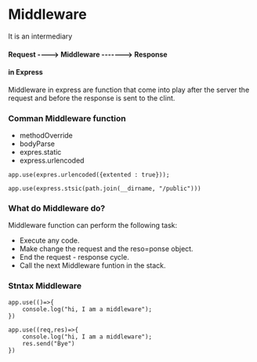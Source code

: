 # Middleware
It is an intermediary

#### Request ----> Middleware -------> Response

#### in Express
Middleware in express are function that come into play after the server the request and before the response is sent to the clint.

### Comman Middleware function
- methodOverride
- bodyParse
- expres.static
- express.urlencoded
```
app.use(expres.urlencoded({extented : true}));
```
```
app.use(express.stsic(path.join(__dirname, "/public")))
```

### What do Middleware do?
Middleware function can perform the following task:

- Execute any code.
- Make change the request and the reso=ponse object.
- End the request - response cycle.
- Call the next Middleware funtion in the stack.

### Stntax Middleware

```
app.use(()=>{
    console.log("hi, I am a middleware");
})
```

```
app.use((req,res)=>{
    console.log("hi, I am a middleware");
    res.send("Bye")
})
```
